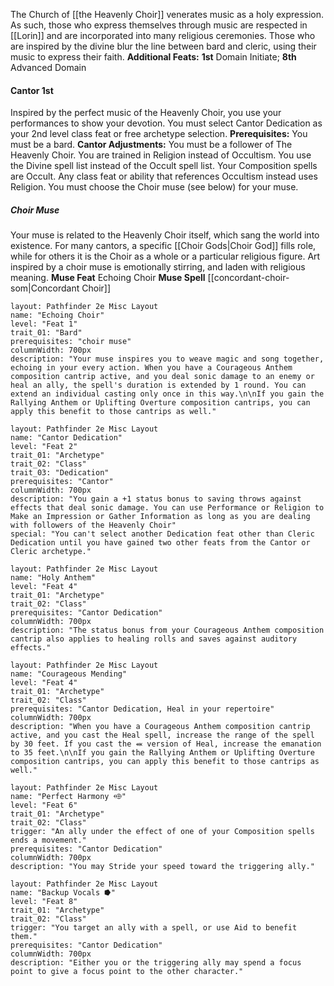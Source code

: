 The Church of [[the Heavenly Choir]] venerates music as a holy expression. As such, those who express themselves through music are respected in [[Lorin]] and are incorporated into many religious ceremonies. Those who are inspired by the divine blur the line between bard and cleric, using their music to express their faith.
**Additional Feats:** **1st** Domain Initiate; **8th** Advanced Domain
#### Cantor                            1st
Inspired by the perfect music of the Heavenly Choir, you use your performances to show your devotion. You must select Cantor Dedication as your 2nd level class feat or free archetype selection.
**Prerequisites:** You must be a bard.
**Cantor Adjustments:** You must be a follower of The Heavenly Choir.
You are trained in Religion instead of Occultism.
You use the Divine spell list instead of the Occult spell list. Your Composition spells are Occult.
Any class feat or ability that references Occultism instead uses Religion.
You must choose the Choir muse (see below) for your muse.

##### Choir Muse
Your muse is related to the Heavenly Choir itself, which sang the world into existence. For many cantors, a specific [[Choir Gods|Choir God]] fills role, while for others it is the Choir as a whole or a particular religious figure. Art inspired by a choir muse is emotionally stirring, and laden with religious meaning.
**Muse Feat** Echoing Choir
**Muse Spell** [[concordant-choir-som|Concordant Choir]]

```statblock
layout: Pathfinder 2e Misc Layout
name: "Echoing Choir"
level: "Feat 1"
trait_01: "Bard"
prerequisites: "choir muse"
columnWidth: 700px
description: "Your muse inspires you to weave magic and song together, echoing in your every action. When you have a Courageous Anthem composition cantrip active, and you deal sonic damage to an enemy or heal an ally, the spell's duration is extended by 1 round. You can extend an individual casting only once in this way.\n\nIf you gain the Rallying Anthem or Uplifting Overture composition cantrips, you can apply this benefit to those cantrips as well."
```
```statblock
layout: Pathfinder 2e Misc Layout
name: "Cantor Dedication"
level: "Feat 2"
trait_01: "Archetype"
trait_02: "Class"
trait_03: "Dedication"
prerequisites: "Cantor"
columnWidth: 700px
description: "You gain a +1 status bonus to saving throws against effects that deal sonic damage. You can use Performance or Religion to Make an Impression or Gather Information as long as you are dealing with followers of the Heavenly Choir"
special: "You can't select another Dedication feat other than Cleric Dedication until you have gained two other feats from the Cantor or Cleric archetype."
```
```statblock
layout: Pathfinder 2e Misc Layout
name: "Holy Anthem"
level: "Feat 4"
trait_01: "Archetype"
trait_02: "Class"
prerequisites: "Cantor Dedication"
columnWidth: 700px
description: "The status bonus from your Courageous Anthem composition cantrip also applies to healing rolls and saves against auditory effects."
```
```statblock
layout: Pathfinder 2e Misc Layout
name: "Courageous Mending"
level: "Feat 4"
trait_01: "Archetype"
trait_02: "Class"
prerequisites: "Cantor Dedication, Heal in your repertoire"
columnWidth: 700px
description: "When you have a Courageous Anthem composition cantrip active, and you cast the Heal spell, increase the range of the spell by 30 feet. If you cast the ⬽ version of Heal, increase the emanation to 35 feet.\n\nIf you gain the Rallying Anthem or Uplifting Overture composition cantrips, you can apply this benefit to those cantrips as well."
```
```statblock
layout: Pathfinder 2e Misc Layout
name: "Perfect Harmony ⬲"
level: "Feat 6"
trait_01: "Archetype"
trait_02: "Class"
trigger: "An ally under the effect of one of your Composition spells ends a movement."
prerequisites: "Cantor Dedication"
columnWidth: 700px
description: "You may Stride your speed toward the triggering ally."
```
```statblock
layout: Pathfinder 2e Misc Layout
name: "Backup Vocals ⭓"
level: "Feat 8"
trait_01: "Archetype"
trait_02: "Class"
trigger: "You target an ally with a spell, or use Aid to benefit them."
prerequisites: "Cantor Dedication"
columnWidth: 700px
description: "Either you or the triggering ally may spend a focus point to give a focus point to the other character."
```
